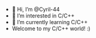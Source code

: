 - 👋 Hi, I’m @Cyril-44
- 👀 I’m interested in C/C++
- 🌱 I’m currently learning C/C++
- Welcome to my C/C++ world! :)
<!---
- 💞️ I’m looking to collaborate on ...
- 📫 How to reach me ...
--->

<!---
Cyril-44/Cyril-44 is a ✨ special ✨ repository because its `README.md` (this file) appears on your GitHub profile.
You can click the Preview link to take a look at your changes.
--->
